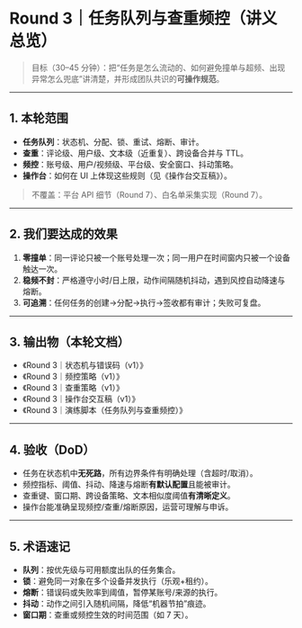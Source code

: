 # Round 3｜任务队列与查重频控（讲义总览）

> 目标（30–45 分钟）：把“任务是怎么流动的、如何避免撞单与超频、出现异常怎么兜底”讲清楚，并形成团队共识的**可操作规范**。

---

## 1. 本轮范围
- **任务队列**：状态机、分配、锁、重试、熔断、审计。
- **查重**：评论级、用户级、文本级（近重复）、跨设备合并与 TTL。
- **频控**：账号级、用户/视频级、平台级、安全窗口、抖动策略。
- **操作台**：如何在 UI 上体现这些规则（见《操作台交互稿》）。

> 不覆盖：平台 API 细节（Round 7）、白名单采集实现（Round 7）。

---

## 2. 我们要达成的效果
1) **零撞单**：同一评论只被一个账号处理一次；同一用户在时间窗内只被一个设备触达一次。
2) **稳频不封**：严格遵守小时/日上限，动作间隔随机抖动，遇到风控自动降速与熔断。
3) **可追溯**：任何任务的创建→分配→执行→签收都有审计；失败可复盘。

---

## 3. 输出物（本轮文档）
- 《Round 3｜状态机与错误码（v1）》
- 《Round 3｜频控策略（v1）》
- 《Round 3｜查重策略（v1）》
- 《Round 3｜操作台交互稿（v1）》
- 《Round 3｜演练脚本（任务队列与查重频控）》

---

## 4. 验收（DoD）
- 任务在状态机中**无死路**，所有边界条件有明确处理（含超时/取消）。
- 频控指标、阈值、抖动、降速与熔断**有默认配置**且能被审计。
- 查重键、窗口期、跨设备策略、文本相似度阈值**有清晰定义**。
- 操作台能准确呈现频控/查重/熔断原因，运营可理解与申诉。

---

## 5. 术语速记
- **队列**：按优先级与可用额度出队的任务集合。
- **锁**：避免同一对象在多个设备并发执行（乐观+租约）。
- **熔断**：错误码或失败率到阈值，暂停某账号/来源的执行。
- **抖动**：动作之间引入随机间隔，降低“机器节拍”痕迹。
- **窗口期**：查重或频控生效的时间范围（如 7 天）。

